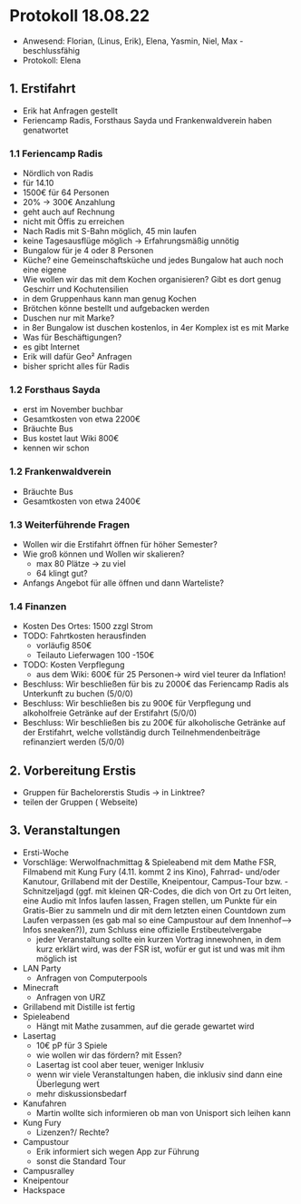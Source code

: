---
---

# Protokoll 18.08.22

* Anwesend: Florian, (Linus, Erik), Elena, Yasmin, Niel, Max - beschlussfähig
* Protokoll: Elena


## 1. Erstifahrt
* Erik hat Anfragen gestellt
* Feriencamp Radis, Forsthaus Sayda und Frankenwaldverein haben genatwortet

### 1.1 Feriencamp Radis
* Nördlich von Radis
* für 14.10
* 1500€ für 64 Personen
* 20% -> 300€ Anzahlung
* geht auch auf Rechnung
* nicht mit Öffis zu erreichen
* Nach Radis mit S-Bahn möglich, 45 min laufen
* keine Tagesausflüge möglich -> Erfahrungsmäßig unnötig
* Bungalow für je 4 oder 8 Personen
* Küche? eine Gemeinschaftsküche und jedes Bungalow hat auch noch eine eigene
* Wie wollen wir das mit dem Kochen organisieren? Gibt es dort genug Geschirr und Kochutensilien
* in dem Gruppenhaus kann man genug Kochen
* Brötchen könne bestellt und aufgebacken werden
* Duschen nur mit Marke?
* in 8er Bungalow ist duschen kostenlos, in 4er Komplex ist es mit Marke
* Was für Beschäftigungen?
* es gibt Internet
* Erik will dafür Geo² Anfragen
* bisher spricht alles für Radis

### 1.2 Forsthaus Sayda
* erst im November buchbar
* Gesamtkosten von etwa 2200€
* Bräuchte Bus
* Bus kostet laut Wiki 800€
* kennen wir schon

### 1.2 Frankenwaldverein
* Bräuchte Bus
* Gesamtkosten von etwa 2400€

### 1.3 Weiterführende Fragen
* Wollen wir die Erstifahrt öffnen für höher Semester?
* Wie groß können und Wollen wir skalieren?
  * max 80 Plätze -> zu viel
  * 64 klingt gut?
* Anfangs Angebot für alle öffnen und dann Warteliste?

### 1.4 Finanzen
* Kosten Des Ortes: 1500 zzgl Strom
* TODO: Fahrtkosten herausfinden
  * vorläufig 850€
  * Teilauto Lieferwagen 100 -150€
* TODO: Kosten Verpflegung
  * aus dem Wiki: 600€ für 25 Personen-> wird viel teurer da Inflation!
* Beschluss: Wir beschließen für bis zu 2000€ das Feriencamp Radis als Unterkunft zu buchen (5/0/0)
* Beschluss: Wir beschließen bis zu 900€ für Verpflegung und alkoholfreie Getränke auf der Erstifahrt (5/0/0)
* Beschluss: Wir beschließen bis zu 200€ für alkoholische Getränke auf der Erstifahrt, welche vollständig durch Teilnehmendenbeiträge refinanziert werden (5/0/0)


## 2. Vorbereitung Erstis

* Gruppen für Bachelorerstis Studis -> in Linktree?
* teilen der Gruppen ( Webseite)

## 3. Veranstaltungen
* Ersti-Woche
* Vorschläge: Werwolfnachmittag & Spieleabend mit dem Mathe FSR, Filmabend mit Kung Fury (4.11. kommt 2 ins Kino), Fahrrad- und/oder Kanutour, Grillabend mit der Destille, Kneipentour, Campus-Tour bzw. -Schnitzeljagd (ggf. mit kleinen QR-Codes, die dich von Ort zu Ort leiten, eine Audio mit Infos laufen lassen, Fragen stellen, um Punkte für ein Gratis-Bier zu sammeln und dir mit dem letzten einen Countdown zum Laufen verpassen (es gab mal so eine Campustour auf dem Innenhof--> Infos sneaken?)), zum Schluss eine offizielle Erstibeutelvergabe
  * jeder Veranstaltung sollte ein kurzen Vortrag innewohnen, in dem kurz erklärt wird, was der FSR ist, wofür er gut ist und was mit ihm möglich ist
* LAN Party
  * Anfragen von Computerpools
* Minecraft
  * Anfragen von URZ
* Grillabend mit Distille ist fertig
* Spieleabend
  * Hängt mit Mathe zusammen, auf die gerade gewartet wird
* Lasertag
  * 10€ pP für 3 Spiele
  * wie wollen wir das fördern? mit Essen?
  * Lasertag ist cool aber teuer, weniger Inklusiv
  * wenn wir viele Veranstaltungen haben, die inklusiv sind dann eine Überlegung wert
  * mehr diskussionsbedarf
* Kanufahren
  * Martin wollte sich informieren ob man von Unisport sich leihen kann
* Kung Fury
  * Lizenzen?/ Rechte?
* Campustour
  * Erik informiert sich wegen App zur Führung
  * sonst die Standard Tour
* Campusralley
* Kneipentour
* Hackspace
